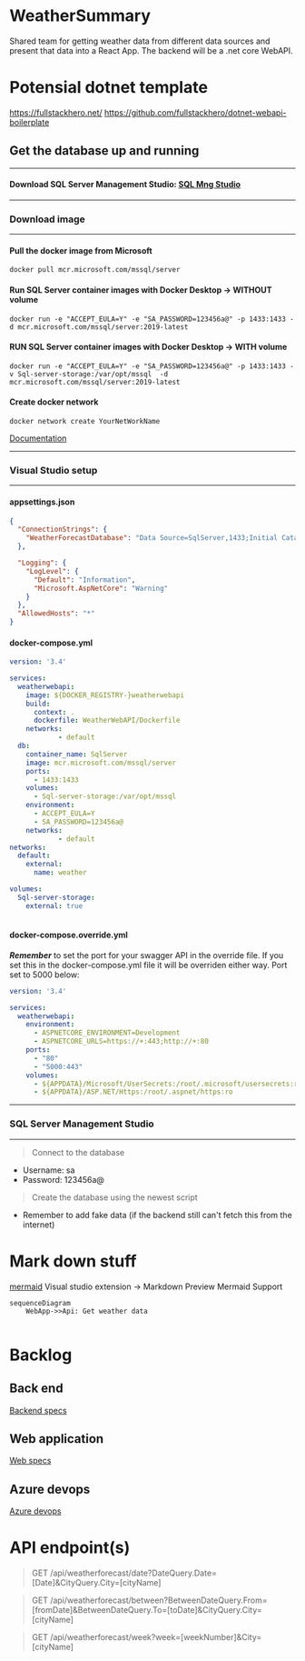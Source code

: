 # WeatherSummary

Shared team for getting weather data from different data sources and present that data into a React App. The backend will be a .net core WebAPI.

# Potensial dotnet template

<https://fullstackhero.net/>
<https://github.com/fullstackhero/dotnet-webapi-boilerplate>


## Get the database up and running

---
#### Download SQL Server Management Studio: [SQL Mng Studio](https://docs.microsoft.com/en-us/sql/ssms/download-sql-server-management-studio-ssms?view=sql-server-ver15)
---
### **Download image**
---
#### **Pull the docker image from Microsoft**
```
docker pull mcr.microsoft.com/mssql/server
```

#### **Run SQL Server container images with Docker Desktop -> WITHOUT volume**
```docker
docker run -e "ACCEPT_EULA=Y" -e "SA_PASSWORD=123456a@" -p 1433:1433 -d mcr.microsoft.com/mssql/server:2019-latest
```
#### **RUN SQL Server container images with Docker Desktop -> WITH volume**
```docker
docker run -e "ACCEPT_EULA=Y" -e "SA_PASSWORD=123456a@" -p 1433:1433 -v Sql-server-storage:/var/opt/mssql  -d mcr.microsoft.com/mssql/server:2019-latest
```
#### **Create docker network**
```docker
docker network create YourNetWorkName
```
[Documentation](https://hub.docker.com/_/microsoft-mssql-server) 

---
### **Visual Studio setup**
---

#### **appsettings.json**
```json
{
  "ConnectionStrings": {
    "WeatherForecastDatabase": "Data Source=SqlServer,1433;Initial Catalog=DB;User ID=sa; Password=123456a@;Connect Timeout=99999;Encrypt=False;TrustServerCertificate=False;ApplicationIntent=ReadWrite;MultiSubnetFailover=False"
  },

  "Logging": {
    "LogLevel": {
      "Default": "Information",
      "Microsoft.AspNetCore": "Warning"
    }
  },
  "AllowedHosts": "*"
}
```
#### **docker-compose.yml**
```yml
version: '3.4'

services:
  weatherwebapi:
    image: ${DOCKER_REGISTRY-}weatherwebapi
    build:
      context: .
      dockerfile: WeatherWebAPI/Dockerfile
    networks: 
            - default   
  db:
    container_name: SqlServer
    image: mcr.microsoft.com/mssql/server 
    ports:
      - 1433:1433
    volumes:
      - Sql-server-storage:/var/opt/mssql
    environment:
      - ACCEPT_EULA=Y
      - SA_PASSWORD=123456a@
    networks: 
            - default
networks:
  default:
    external:
      name: weather

volumes:
  Sql-server-storage:
    external: true
    
```
#### **docker-compose.override.yml**
***Remember*** to set the port for your swagger API in the override file. If you set this in the docker-compose.yml file it will be overriden either way. Port set to 5000 below:
```yml
version: '3.4'

services:
  weatherwebapi:
    environment:
      - ASPNETCORE_ENVIRONMENT=Development
      - ASPNETCORE_URLS=https://+:443;http://+:80
    ports: 
      - "80"
      - "5000:443"
    volumes:
      - ${APPDATA}/Microsoft/UserSecrets:/root/.microsoft/usersecrets:ro
      - ${APPDATA}/ASP.NET/Https:/root/.aspnet/https:ro
```
---
### **SQL Server Management Studio**
---
> Connect to the database
- Username: sa
- Password: 123456a@
> Create the database using the newest script
- Remember to add fake data (if the backend still can't fetch this from the internet)
# Mark down stuff

[mermaid](https://mermaid-js.github.io/mermaid/#/)
Visual studio extension -> Markdown Preview Mermaid Support

```mermaid
sequenceDiagram
    WebApp->>Api: Get weather data
    
```

# Backlog

## Back end

[Backend specs](/Backlog/BackEnd.md/#back-end)

## Web application

[Web specs](/Backlog/WebApp.md)

## Azure devops

[Azure devops](/Backlog/AzDevOps.md)

# API endpoint(s)
> GET /api/weatherforecast/date?DateQuery.Date=[Date]&CityQuery.City=[cityName]

> GET /api/weatherforecast/between?BetweenDateQuery.From=[fromDate]&BetweenDateQuery.To=[toDate]&CityQuery.City=[cityName]

> GET /api/weatherforecast/week?week=[weekNumber]&City=[cityName]

